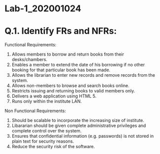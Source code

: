 # Lab-1_202001024

# Q.1. Identify FRs and NFRs:

Functional Requirements:
1. Allows members to borrow and return books from their desks/chambers.
2. Enables a member to extend the date of his borrowing if no other booking for that particular book has been made.
3. Allows the librarian to enter new records and remove records from the system.
4. Allows non-members to browse and search books online.
5. Restricts issuing and returning books to valid members only.
6. Delivers a web application using HTML 5.
7. Runs only within the institute LAN.

Non Functional Requirements:
1. Should be scalable to incorporate the increasing size of institute.
2. Libararian should be given complete administrative privileges and complete control over the system.
3. Ensures that confidential information (e.g. passwords) is not stored in plain text for security reasons.
4. Reduce the security risk of the software.
